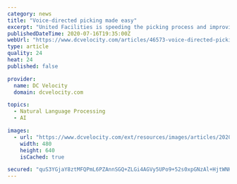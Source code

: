 ```yaml
---
category: news
title: "Voice-directed picking made easy"
excerpt: "United Facilities is speeding the picking process and improving workflow with help from voice-automation solutions provider AccuSpeechMobile."
publishedDateTime: 2020-07-16T19:35:00Z
webUrl: "https://www.dcvelocity.com/articles/46573-voice-directed-picking-made-easy"
type: article
quality: 24
heat: 24
published: false

provider:
  name: DC Velocity
  domain: dcvelocity.com

topics:
  - Natural Language Processing
  - AI

images:
  - url: "https://www.dcvelocity.com/ext/resources/images/articles/2020/202007/20200716apps_accuspeechmobile.jpg?height=1200&t=1594927123&width=635"
    width: 480
    height: 640
    isCached: true

secured: "quS3YGjaY8ztMFQPmL6PZAnnSGQ+ZLGi4AGVy5UPo9+52s0xpGNzAl+HjtWNKZZxDvsDO9/UnTW4CXd+Zl3d/mqA791/mxqGl3g8G+GIHtnAnwjtcCDOlMbSmatNjDE5vxNNBGJU8LiPV0HCiDS35HaRAqnKtytbUkLiBETy/6iygGPFM0nd3DdglARghedTYDD/FGUKKmg2MKi3dk1dOqaAOvPc6ribkegvLpDcsS5wxzO2f0ql8wC3KI9/vCqfl92KCJQNhFG0K1SrEMSMRzfrSFwOgj1Ht+u/ZMCSaJh9aH+auwoLwt/vSWkd5wGyCK69FlBhVovvcqXUKg/OAQ==;IaTqvRnV08HZsdkG/zVk/g=="
---
```


